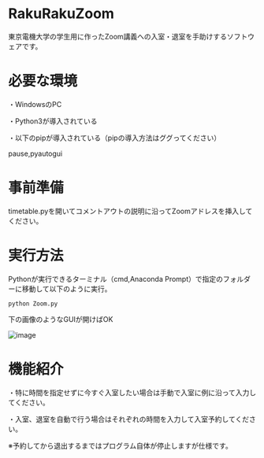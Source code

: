 # RakuRakuZoom
東京電機大学の学生用に作ったZoom講義への入室・退室を手助けするソフトウェアです。

# 必要な環境
・WindowsのPC

・Python3が導入されている

・以下のpipが導入されている（pipの導入方法はググってください）

pause,pyautogui

# 事前準備
timetable.pyを開いてコメントアウトの説明に沿ってZoomアドレスを挿入してください。

# 実行方法
Pythonが実行できるターミナル（cmd,Anaconda Prompt）で指定のフォルダーに移動して以下のように実行。

`python Zoom.py`

下の画像のようなGUIが開けばOK

![image](https://user-images.githubusercontent.com/82374688/137908166-596d211e-f8b3-47ee-ae3d-40bb8d71fabf.png)

# 機能紹介
・特に時間を指定せずに今すぐ入室したい場合は手動で入室に例に沿って入力してください。

・入室、退室を自動で行う場合はそれぞれの時間を入力して入室予約してください。

※予約してから退出するまではプログラム自体が停止しますが仕様です。
